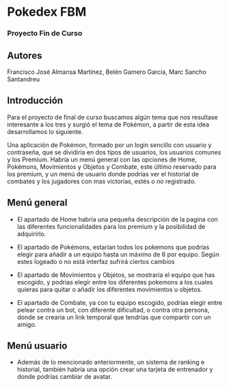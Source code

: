 # Pokedex FBM

### Proyecto Fin de Curso
       
## Autores
Francisco José Almansa Martínez, Belén Gamero García, Marc Sancho Santandreu

##  Introducción

Para el proyecto de final de curso buscamos algún tema que nos resultase interesante a los tres y surgió el tema de Pokémon, a partir de esta idea desarrollamos lo siguiente.

Una aplicación de Pokémon, formado por un login sencillo con usuario y contraseña, que se dividiría en dos tipos de usuarios, los usuarios comunes y los Premium. Habría un menú  general con las opciones de Home, Pokémons, Movimientos y Objetos y Combate, este último reservado para los premium, y un menú de usuario donde podrías ver el historial de combates y los jugadores con mas victorias, estés o no registrado.

## Menú general

- El apartado de Home habría una pequeña descripción de la pagina con las diferentes funcionalidades para los premium y la posibilidad de adquirirlo.
    
- El apartado de Pokémons, estarían todos los pokemons que podrías elegir para añadir a un equipo hasta un máximo de 6 por equipo. Según estes logeado o no está interfaz sufrirá ciertos cambios 
    
- El apartado de Movimientos y Objetos, se mostraria el equipo que has escogido, y podrias elegir entre los diferentes pokemons a los cuales quieras para quitar o añadir los diferentes movimientos u objetos.
    
- El apartado de Combate, ya con tu equipo escogido, podrias elegir entre pelear contra un bot, con diferente dificultad, o contra otra persona, donde  se crearia un link temporal que tendrías que compartir con un amigo.

## Menú usuario

- Además de lo mencionado anteriormente, un sistema de ranking e historial, también habría una opción crear una tarjeta de entrenador y donde podrías cambiar de avatar. 
